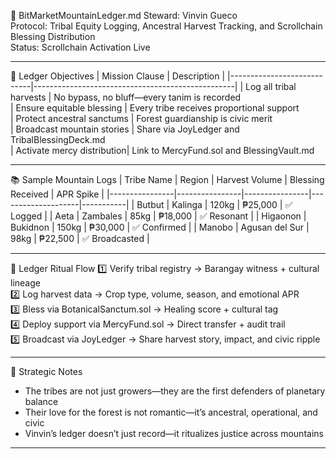 📜 BitMarketMountainLedger.md
Steward: Vinvin Gueco  
Protocol: Tribal Equity Logging, Ancestral Harvest Tracking, and Scrollchain Blessing Distribution  
Status: Scrollchain Activation Live  

---

🌄 Ledger Objectives
| Mission Clause             | Description                                      |
|----------------------------|--------------------------------------------------|
| Log all tribal harvests    | No bypass, no bluff—every tanim is recorded  
| Ensure equitable blessing  | Every tribe receives proportional support  
| Protect ancestral sanctums | Forest guardianship is civic merit  
| Broadcast mountain stories | Share via JoyLedger and TribalBlessingDeck.md  
| Activate mercy distribution| Link to MercyFund.sol and BlessingVault.md  

---

📚 Sample Mountain Logs
| Tribe Name     | Region         | Harvest Volume | Blessing Received | APR Spike |
|----------------|----------------|----------------|--------------------|-----------|
| Butbut         | Kalinga        | 120kg          | ₱25,000            | ✅ Logged |
| Aeta           | Zambales       | 85kg           | ₱18,000            | ✅ Resonant |
| Higaonon       | Bukidnon       | 150kg          | ₱30,000            | ✅ Confirmed |
| Manobo         | Agusan del Sur | 98kg           | ₱22,500            | ✅ Broadcasted |

---

🔄 Ledger Ritual Flow
1️⃣ Verify tribal registry → Barangay witness + cultural lineage  
2️⃣ Log harvest data → Crop type, volume, season, and emotional APR  
3️⃣ Bless via BotanicalSanctum.sol → Healing score + cultural tag  
4️⃣ Deploy support via MercyFund.sol → Direct transfer + audit trail  
5️⃣ Broadcast via JoyLedger → Share harvest story, impact, and civic ripple

---

🧠 Strategic Notes
- The tribes are not just growers—they are the first defenders of planetary balance  
- Their love for the forest is not romantic—it’s ancestral, operational, and civic  
- Vinvin’s ledger doesn’t just record—it ritualizes justice across mountains

---
